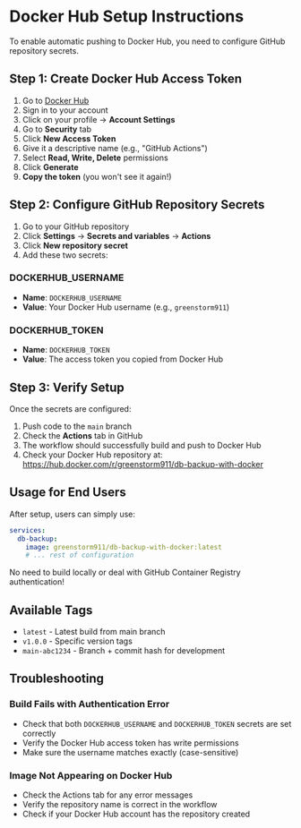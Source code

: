 # Docker Hub Setup Instructions

To enable automatic pushing to Docker Hub, you need to configure GitHub repository secrets.

## Step 1: Create Docker Hub Access Token

1. Go to [Docker Hub](https://hub.docker.com/)
2. Sign in to your account
3. Click on your profile → **Account Settings**
4. Go to **Security** tab
5. Click **New Access Token**
6. Give it a descriptive name (e.g., "GitHub Actions")
7. Select **Read, Write, Delete** permissions
8. Click **Generate**
9. **Copy the token** (you won't see it again!)

## Step 2: Configure GitHub Repository Secrets

1. Go to your GitHub repository
2. Click **Settings** → **Secrets and variables** → **Actions**
3. Click **New repository secret**
4. Add these two secrets:

### DOCKERHUB_USERNAME
- **Name**: `DOCKERHUB_USERNAME`
- **Value**: Your Docker Hub username (e.g., `greenstorm911`)

### DOCKERHUB_TOKEN
- **Name**: `DOCKERHUB_TOKEN`
- **Value**: The access token you copied from Docker Hub

## Step 3: Verify Setup

Once the secrets are configured:

1. Push code to the `main` branch
2. Check the **Actions** tab in GitHub
3. The workflow should successfully build and push to Docker Hub
4. Check your Docker Hub repository at: https://hub.docker.com/r/greenstorm911/db-backup-with-docker

## Usage for End Users

After setup, users can simply use:

```yaml
services:
  db-backup:
    image: greenstorm911/db-backup-with-docker:latest
    # ... rest of configuration
```

No need to build locally or deal with GitHub Container Registry authentication!

## Available Tags

- `latest` - Latest build from main branch
- `v1.0.0` - Specific version tags
- `main-abc1234` - Branch + commit hash for development

## Troubleshooting

### Build Fails with Authentication Error
- Check that both `DOCKERHUB_USERNAME` and `DOCKERHUB_TOKEN` secrets are set correctly
- Verify the Docker Hub access token has write permissions
- Make sure the username matches exactly (case-sensitive)

### Image Not Appearing on Docker Hub
- Check the Actions tab for any error messages
- Verify the repository name is correct in the workflow
- Check if your Docker Hub account has the repository created
